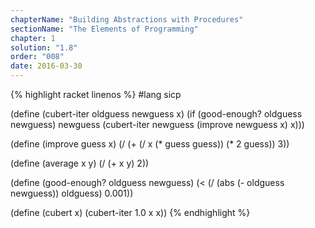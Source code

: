 ```yaml
---
chapterName: "Building Abstractions with Procedures"
sectionName: "The Elements of Programming"
chapter: 1
solution: "1.8"
order: "008"
date: 2016-03-30
---
```


{% highlight racket linenos %}
#lang sicp

(define (cubert-iter oldguess newguess x)
  (if (good-enough? oldguess newguess)
      newguess
      (cubert-iter newguess (improve newguess x)
                 x)))

(define (improve guess x)
  (/ (+ (/ x (* guess guess)) (* 2 guess)) 3))

(define (average x y)
  (/ (+ x y) 2))

(define (good-enough? oldguess newguess)
  (< (/ (abs (- oldguess newguess)) oldguess) 0.001))

(define (cubert x)
  (cubert-iter 1.0 x x))
{% endhighlight %}

